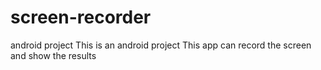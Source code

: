 # screen-recorder
android project 
This is an android project 
This app can record the screen and show the results 

